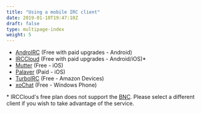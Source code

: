 ```yaml
---
title: "Using a mobile IRC client"
date: 2019-01-10T19:47:10Z
draft: false
type: multipage-index
weight: 5
---
```


* [AndroIRC](http://www.androirc.com) (Free with paid upgrades - Android)
* [IRCCloud](https://www.irccloud.com) (Free with paid upgrades - Android/iOS)*
* [Mutter](http://www.mutterirc.com) (Free - iOS)
* [Palaver](https://palaverapp.com) (Paid - iOS)
* [TurboIRC](https://www.amazon.co.uk/Michael-Chourdakis-TurboIRC/dp/B00IIU355Q/ref=sr_1_7?s=mobile-apps&ie=UTF8&qid=1511318070&sr=1-7&keywords=irc) (Free - Amazon Devices)
* [xoChat](https://www.microsoft.com/en-us/store/p/xochat/9nblggh1rhc3) (Free - Windows Phone)

\* IRCCloud's free plan does not support the [BNC](https://snoonet.org/bnc). Please select a different client if you wish to take advantage of the service.

